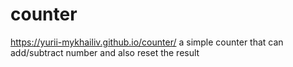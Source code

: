 # counter
https://yurii-mykhailiv.github.io/counter/
a simple counter that can add/subtract number and also reset the result
